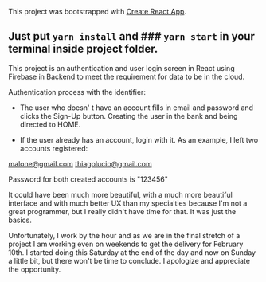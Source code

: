 This project was bootstrapped with [Create React App](https://github.com/facebook/create-react-app).

## Just put `yarn install` and ### `yarn start` in your terminal inside project folder. 

This project is an authentication and user login screen in React using Firebase in Backend to meet the requirement for data to be in the cloud.

Authentication process with the identifier:

- The user who doesn' t have an account fills in email and password and clicks the Sign-Up button. Creating the user in the bank and being directed to HOME.

- If the user already has an account, login with it. As an example, I left two accounts registered:

malone@gmail.com
thiagolucio@gmail.com

Password for both created accounts is "123456"

It could have been much more beautiful, with a much more beautiful interface and with much better UX than my specialties because
 I'm not a great programmer, but I really didn't have time for that. It was just the basics.

Unfortunately, I work by the hour and as we are in the final stretch of a project I am working even on weekends to get the delivery for February 10th. 
I started doing this Saturday at the end of the day and now on Sunday a little bit, but there won't be time to conclude. 
I apologize and appreciate the opportunity.






